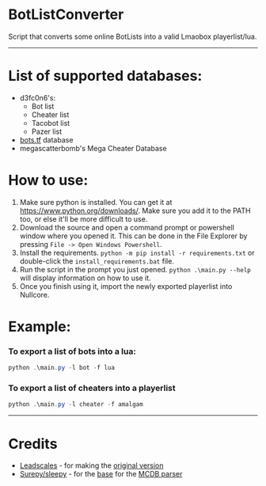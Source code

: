 # BotListConverter 
Script that converts some online BotLists into a valid Lmaobox playerlist/lua.

---

# List of supported databases:
- d3fc0n6's:
    - Bot list
    - Cheater list
    - Tacobot list
    - Pazer list
- [bots.tf](https://bots.tf/) database
- megascatterbomb's Mega Cheater Database

# How to use:
1. Make sure python is installed. You can get it at https://www.python.org/downloads/. Make sure you add it to the PATH too, or else it'll be more difficult to use.
2. Download the source and open a command prompt or powershell window where you opened it. This can be done in the File Explorer by pressing `File -> Open Windows Powershell`.
3. Install the requirements. `python -m pip install -r requirements.txt` or double-click the `install_requirements.bat` file.
3. Run the script in the prompt you just opened. ```python .\main.py --help``` will display information on how to use it.
4. Once you finish using it, import the newly exported playerlist into Nullcore.

# Example:
### To export a list of bots into a lua:
```powershell
python .\main.py -l bot -f lua
```
### To export a list of cheaters into a playerlist
```powershell
python .\main.py -l cheater -f amalgam
```
---
# Credits
- [Leadscales](https://github.com/leadscales) - for making the [original version](https://github.com/leadscales/PazerListNCC)
- [Surepy/sleepy](https://github.com/surepy) - for the [base](https://github.com/surepy/tf2db-sleepy-list/blob/main/export_megacheaterdb_as_tf2bd.py) for the [MCDB parser]([https://github.com/surepy/tf2db-sleepy-list/blob/main/export_megacheaterdb_as_tf2bd.py](https://github.com/PiantaMK/BotListConverter/blob/main/src/parser/megadb.py))
